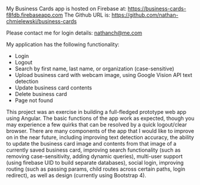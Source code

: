 My Business Cards app is hosted on Firebase at: https://business-cards-f8fdb.firebaseapp.com
The Github URL is: https://github.com/nathan-chmielewski/business-cards

Please contact me for login details: nathanch@me.com

My application has the following functionality: 
* Login
* Logout
* Search by first name, last name, or organization (case-sensitive)
* Upload business card with webcam image, using Google Vision API text detection
* Update business card contents
* Delete business card
* Page not found

This project was an exercise in building a full-fledged prototype web app using Angular. The basic functions of the app work as expected, though you may experience a few quirks that can be resolved by a quick logout/clear browser. There are many components of the app that I would like to improve on in the near future, including improving text detection accuracy, the ability to update the business card image and contents from that image of a currently saved business card, improving search functionality (such as removing case-sensitivity, adding dynamic queries), multi-user support (using firebase UID to build separate databases), social login, improving routing (such as passing params, child routes across certain paths, login redirect), as well as design (currently using Bootstrap 4). 
